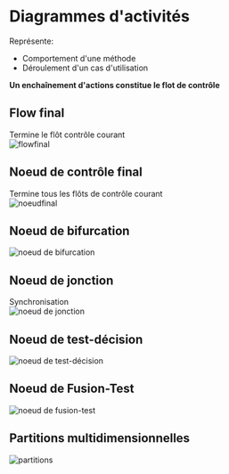 # Diagrammes d'activités
Représente:
- Comportement d'une méthode
- Déroulement d'un cas d'utilisation

**Un enchaînement d'actions constitue le flot de contrôle**

## Flow final
Termine le flôt contrôle courant    
![flowfinal](https://user-images.githubusercontent.com/19282069/148110879-66584832-5d8c-4acc-8045-5156b6aeda4e.png)

## Noeud de contrôle final
Termine tous les flôts de contrôle courant    
![noeudfinal](https://user-images.githubusercontent.com/19282069/148110993-f921c720-3c10-4839-bb75-3bc2a8e9d287.png)

## Noeud de bifurcation
![noeud de bifurcation](https://user-images.githubusercontent.com/19282069/148111242-a13d5b92-78b4-45f8-b1be-08164c4b2b04.png)

## Noeud de jonction
Synchronisation    
![noeud de jonction](https://user-images.githubusercontent.com/19282069/148111333-fedbcc44-ce94-475f-bad6-905ce1df1b48.png)

## Noeud de test-décision
![noeud de test-décision](https://user-images.githubusercontent.com/19282069/148111505-aa4dd5d6-7759-4bdd-b73e-5939a73d645c.png)

## Noeud de Fusion-Test
![noeud de fusion-test](https://user-images.githubusercontent.com/19282069/148111549-5032e8c2-5478-4c7e-ada9-1be639b63a2f.png)

## Partitions multidimensionnelles
![partitions](https://user-images.githubusercontent.com/19282069/148111646-b354a1f4-3699-42c6-ac9d-aa3f88a2aa2c.png)